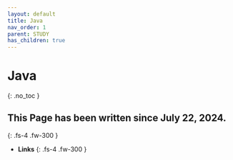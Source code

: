 ```yaml
---
layout: default
title: Java
nav_order: 1
parent: STUDY
has_children: true
---
```


# Java
{: .no_toc }

## This Page has been written since July 22, 2024.  
{: .fs-4 .fw-300 }

* __Links__
{: .fs-4 .fw-300 }